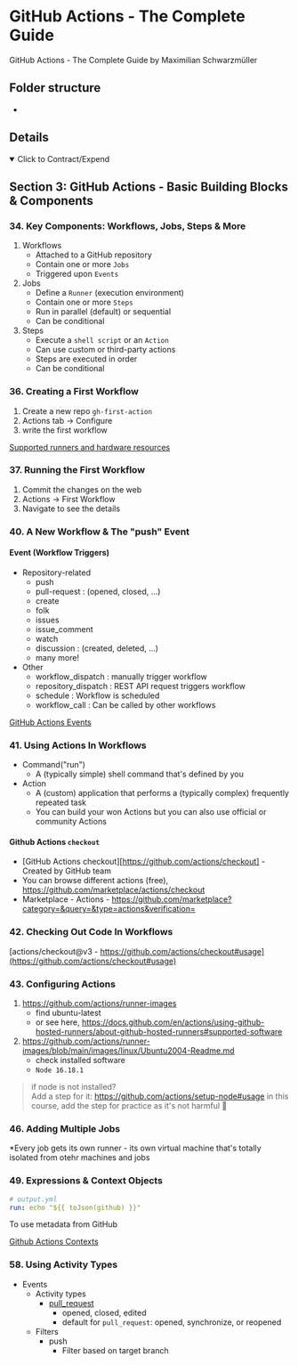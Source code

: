 # GitHub Actions - The Complete Guide

GitHub Actions - The Complete Guide by Maximilian Schwarzmüller

## Folder structure

-

## Details

<details open>
  <summary>Click to Contract/Expend</summary>

## Section 3: GitHub Actions - Basic Building Blocks & Components

### 34. Key Components: Workflows, Jobs, Steps & More

1. Workflows
   - Attached to a GitHub repository
   - Contain one or more `Jobs`
   - Triggered upon `Events`
2. Jobs
   - Define a `Runner` (execution environment)
   - Contain one or more `Steps`
   - Run in parallel (default) or sequential
   - Can be conditional
3. Steps
   - Execute a `shell script` or an `Action`
   - Can use custom or third-party actions
   - Steps are executed in order
   - Can be conditional

### 36. Creating a First Workflow

1. Create a new repo `gh-first-action`
2. Actions tab -> Configure
3. write the first workflow

[Supported runners and hardware resources](https://docs.github.com/en/actions/using-github-hosted-runners/about-github-hosted-runners#supported-runners-and-hardware-resources)

### 37. Running the First Workflow

1. Commit the changes on the web
2. Actions -> First Workflow
3. Navigate to see the details

### 40. A New Workflow & The "push" Event

#### Event (Workflow Triggers)

- Repository-related
  - push
  - pull-request : (opened, closed, ...)
  - create
  - folk
  - issues
  - issue_comment
  - watch
  - discussion : (created, deleted, ...)
  - many more!
- Other
  - workflow_dispatch : manually trigger workflow
  - repository_dispatch : REST API request triggers workflow
  - schedule : Workflow is scheduled
  - workflow_call : Can be called by other workflows

[GitHub Actions Events](https://docs.github.com/en/actions/using-workflows/events-that-trigger-workflows)

### 41. Using Actions In Workflows

- Command("run")
  - A (typically simple) shell command that's defined by you
- Action
  - A (custom) application that performs a (typically complex) frequently repeated task
  - You can build your won Actions but you can also use official or community Actions

#### Github Actions `checkout`

- [GitHub Actions checkout][https://github.com/actions/checkout] - Created by GitHub team
- You can browse different actions (free), https://github.com/marketplace/actions/checkout
- Marketplace - Actions - https://github.com/marketplace?category=&query=&type=actions&verification=

### 42. Checking Out Code In Workflows

[actions/checkout@v3 - https://github.com/actions/checkout#usage](https://github.com/actions/checkout#usage)

### 43. Configuring Actions

1. https://github.com/actions/runner-images
   - find ubuntu-latest
   - or see here, https://docs.github.com/en/actions/using-github-hosted-runners/about-github-hosted-runners#supported-software
2. https://github.com/actions/runner-images/blob/main/images/linux/Ubuntu2004-Readme.md
   - check installed software
   - `Node 16.18.1`

> if node is not installed? \
> Add a step for it: https://github.com/actions/setup-node#usage
> in this course, add the step for practice as it's not harmful 🤣

### 46. Adding Multiple Jobs

\*Every job gets its own runner - its own virtual machine that's totally isolated from otehr machines and jobs

### 49. Expressions & Context Objects

```yml
# output.yml
run: echo "${{ toJson(github) }}"
```

To use metadata from GitHub

[Github Actions Contexts](https://docs.github.com/en/actions/learn-github-actions/contexts)

### 58. Using Activity Types

- Events
  - Activity types
    - [pull_request](https://docs.github.com/en/actions/using-workflows/events-that-trigger-workflows#pull_request)
      - opened, closed, edited
      - default for `pull_request`: opened, synchronize, or reopened
  - Filters
    - push
      - Filter based on target branch

</details>
